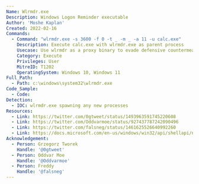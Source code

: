 ```yaml
---
Name: Wlrmdr.exe
Description: Windows Logon Reminder executable
Author: 'Moshe Kaplan'
Created: 2022-02-16
Commands:
  - Command: "wlrmdr.exe -s 3600 -f 0 -t _ -m _ -a 11 -u calc.exe"
    Description: Execute calc.exe with wlrmdr.exe as parent process
    Usecase: Use wlrmdr as a proxy binary to evade defensive countermeasures
    Category: Execute
    Privileges: User
    MitreID: T1202
    OperatingSystem: Windows 10, Windows 11
Full_Path:
  - Path: c:\windows\system32\wlrmdr.exe
Code_Sample:
  - Code:
Detection:
  - IOC: wlrmdr.exe spawning any new processes
Resources:
  - Link: https://twitter.com/0gtweet/status/1493963591745220608
  - Link: https://twitter.com/Oddvarmoe/status/927437787242090496
  - Link: https://twitter.com/falsneg/status/1461625526640992260
  - Link: https://docs.microsoft.com/en-us/windows/win32/api/shellapi/ns-shellapi-notifyicondataw
Acknowledgement:
  - Person: Grzegorz Tworek
    Handle: '@0gtweet'
  - Person: Oddvar Moe
    Handle: '@Oddvarmoe'
  - Person: Freddy
    Handle: '@falsneg'
---
```

